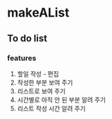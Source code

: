 # makeAList

## To do list 


### features

1. 할일 작성 - 편집
2. 작성한 부분 보여 주기
2. 리스트로 보여 주기
3. 시간별로 아직 안 된 부분 알려 주기
4. 리스트 작성 시간 알려 주기